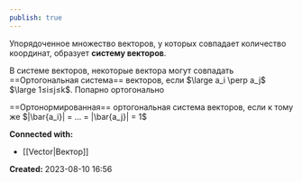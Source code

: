 ```yaml
---
publish: true
---
```


Упорядоченное множество векторов, у которых совпадает количество координат, образует **систему векторов**.

В системе векторов, некоторые вектора могут совпадать
==Ортогональная система== векторов, если $\large a_i \perp a_j$       $\large 1≤i≤j≤k$.  Попарно ортогонально

==Ортонормированная== ортогональная система векторов, если к тому же $|\bar{a_i}| = ... = |\bar{a_j}| = 1$




**Connected with:**
- [[Vector|Вектор]]



**Created:** 2023-08-10 16:56